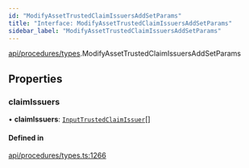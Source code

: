 ```yaml
---
id: "ModifyAssetTrustedClaimIssuersAddSetParams"
title: "Interface: ModifyAssetTrustedClaimIssuersAddSetParams"
sidebar_label: "ModifyAssetTrustedClaimIssuersAddSetParams"
---
```


[api/procedures/types](../../../../../modules/API/Procedures/Types/Types.md).ModifyAssetTrustedClaimIssuersAddSetParams

## Properties

### claimIssuers

• **claimIssuers**: [`InputTrustedClaimIssuer`](../../../../../modules/API/Entities/Types/Types.md#inputtrustedclaimissuer)[]

#### Defined in

[api/procedures/types.ts:1266](https://github.com/PolymeshAssociation/polymesh-sdk/blob/3cc570ade/src/api/procedures/types.ts#L1266)
